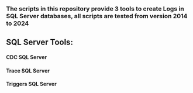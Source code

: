 ### The scripts in this repository provide 3 tools to create Logs in SQL Server databases, all scripts are tested from version 2014 to 2024

## SQL Server Tools:
#### CDC SQL Server
#### Trace SQL Server
#### Triggers SQL Server


